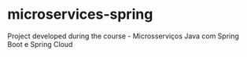 # microservices-spring
Project developed during the course -  Microsserviços Java com Spring Boot e Spring Cloud
